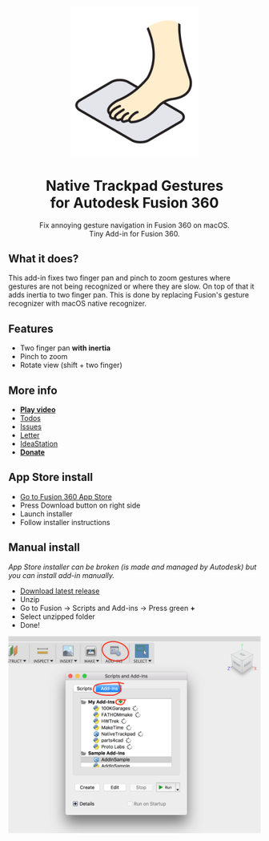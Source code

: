 <p align="center"><img src="logo.png" width="256"/></p>

<h1 align="center">Native Trackpad Gestures<br/>for Autodesk Fusion 360</h1>
<p align="center">Fix annoying gesture navigation in Fusion 360 on macOS.<br/>Tiny Add-in for Fusion 360.</p>

## What it does?

This add-in fixes two finger pan and pinch to zoom gestures where gestures are not being recognized or where they are slow. On top of that it adds inertia to two finger pan. This is done by replacing Fusion's gesture recognizer with macOS native recognizer.

## Features

- Two finger pan **with inertia**
- Pinch to zoom
- Rotate view (shift + two finger)

## More info

- [**Play video**](https://www.youtube.com/watch?v=7M2McvpOL90)
- [Todos](https://github.com/pravdomil/Native-Trackpad/search?q=todo)
- [Issues](https://github.com/pravdomil/Native-Trackpad/issues)
- [Letter](https://medium.com/@smenor/an-open-letter-to-the-next-ceo-of-autodesk-310c02dd5607#9844)
- [IdeaStation](https://forums.autodesk.com/t5/ideastation-request-a-feature-or/use-native-trackpad-gesture-recognition-on-macos/idi-p/7018667)
- [**Donate**](https://www.paypal.com/cgi-bin/webscr?cmd=_s-xclick&hosted_button_id=BCL2X3AFQBAP2&item_name=NativeTrackpad%20beer)

## App Store install

- [Go to Fusion 360 App Store](https://apps.autodesk.com/FUSION/en/Detail/Index?id=2223881439415941299)
- Press Download button on right side
- Launch installer
- Follow installer instructions

## Manual install

*App Store installer can be broken (is made and managed by Autodesk) but you can install add-in manually.*

- [Download latest release](https://github.com/pravdomil/Native-Trackpad/releases/download/0.11/NativeTrackpad.zip)
- Unzip
- Go to Fusion → Scripts and Add-ins → Press green **+**
- Select unzipped folder
- Done!

![manual install](install.png)
